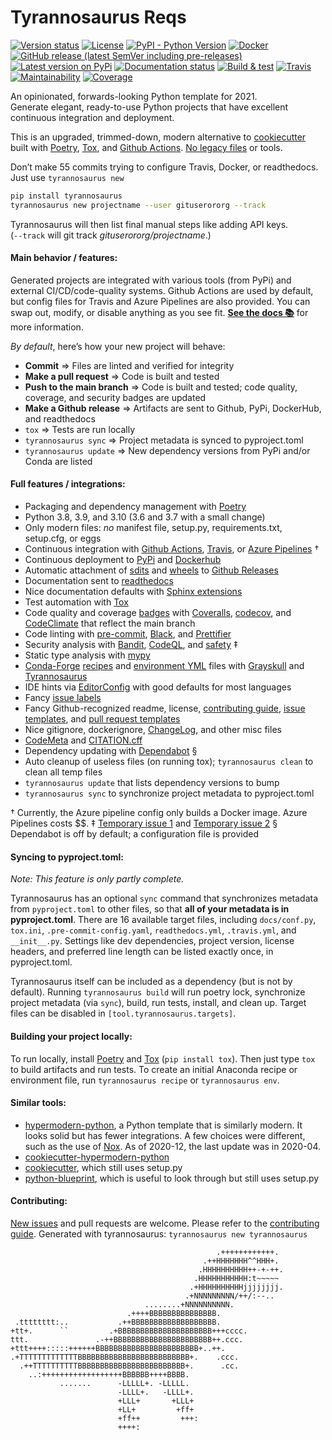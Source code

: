 # Tyrannosaurus Reqs
[![Version status](https://img.shields.io/pypi/status/tyrannosaurus)](https://pypi.org/project/tyrannosaurus/)
[![License](https://img.shields.io/badge/License-Apache%202.0-blue.svg)](https://opensource.org/licenses/Apache-2.0)
[![PyPI - Python Version](https://img.shields.io/pypi/pyversions/tyrannosaurus)](https://pypi.org/project/tyrannosaurus/)
[![Docker](https://img.shields.io/docker/v/dmyersturnbull/tyrannosaurus?color=green&label=DockerHub)](https://hub.docker.com/repository/docker/dmyersturnbull/tyrannosaurus)
[![GitHub release (latest SemVer including pre-releases)](https://img.shields.io/github/v/release/dmyersturnbull/tyrannosaurus?include_prereleases&label=GitHub)](https://github.com/dmyersturnbull/tyrannosaurus/releases)
[![Latest version on PyPi](https://badge.fury.io/py/tyrannosaurus.svg)](https://pypi.org/project/tyrannosaurus/)
[![Documentation status](https://readthedocs.org/projects/tyrannosaurus/badge/?version=latest&style=flat-square)](https://tyrannosaurus.readthedocs.io/en/stable/)
[![Build & test](https://github.com/dmyersturnbull/tyrannosaurus/workflows/Build%20&%20test/badge.svg)](https://github.com/dmyersturnbull/tyrannosaurus/actions)
[![Travis](https://img.shields.io/travis/dmyersturnbull/tyrannosaurus?label=Travis)](https://travis-ci.org/dmyersturnbull/tyrannosaurus)
[![Maintainability](https://api.codeclimate.com/v1/badges/5e3b38c9b9c418461dc3/maintainability)](https://codeclimate.com/github/dmyersturnbull/tyrannosaurus/maintainability)
[![Coverage](https://coveralls.io/repos/github/dmyersturnbull/tyrannosaurus/badge.svg?branch=master&service=github)](https://coveralls.io/github/dmyersturnbull/tyrannosaurus?branch=master)

An opinionated, forwards-looking Python template for 2021.  
Generate elegant, ready-to-use Python projects that have excellent continuous integration and deployment.

This is an upgraded, trimmed-down, modern alternative to
[cookiecutter](https://github.com/cookiecutter/cookiecutter) built with [Poetry](https://python-poetry.org/),
[Tox](https://github.com/tox-dev/tox), and [Github Actions](https://github.com/features/actions).
[No legacy files](https://dmyersturnbull.github.io/#-the-python-build-landscape) or tools.

Don’t make 55 commits trying to configure Travis, Docker, or readthedocs. Just use `tyrannosaurus new`


```bash
pip install tyrannosaurus
tyrannosaurus new projectname --user gituserororg --track
```

Tyrannosaurus will then list final manual steps like adding API keys.  
(`--track` will git track _gituserororg/projectname_.)


#### Main behavior / features:

Generated projects are integrated with various tools (from PyPi) and external CI/CD/code-quality systems.
Github Actions are used by default, but config files for Travis and Azure Pipelines are also provided.
You can swap out, modify, or disable anything as you see fit.
**[See the docs 📚](https://tyrannosaurus.readthedocs.io/en/stable/)** for more information.

*By default*, here’s how your new project will behave:

- **Commit** ⇒ Files are linted and verified for integrity
- **Make a pull request** ⇒ Code is built and tested
- **Push to the main branch** ⇒ Code is built and tested; code quality, coverage, and security badges are updated
- **Make a Github release** ⇒ Artifacts are sent to Github, PyPi, DockerHub, and readthedocs
- `tox` ⇒ Tests are run locally
- `tyrannosaurus sync` ⇒ Project metadata is synced to pyproject.toml
- `tyrannosaurus update` ⇒ New dependency versions from PyPi and/or Conda are listed


#### Full features / integrations:

  - Packaging and dependency management with [Poetry](https://python-poetry.org/)
  - Python 3.8, 3.9, and 3.10 (3.6 and 3.7 with a small change)
  - Only modern files: *no* manifest file, setup.py, requirements.txt, setup.cfg, or eggs
  - Continuous integration with [Github Actions](https://github.com/features/actions),
    [Travis](https://www.travis-ci.com/), or
    [Azure Pipelines](https://azure.microsoft.com/en-us/services/devops/pipelines/) †
  - Continuous deployment to [PyPi](http://pypi.org/) and [Dockerhub](https://hub.docker.com/)
  - Automatic attachment of [sdits](https://docs.python.org/3/distutils/sourcedist.html)
    and [wheels](https://pythonwheels.com/) to
    [Github Releases](https://docs.github.com/en/free-pro-team@latest/github/administering-a-repository/about-releases)
  - Documentation sent to [readthedocs](https://readthedocs.org/)
  - Nice documentation defaults with
    [Sphinx extensions](https://www.sphinx-doc.org/en/master/usage/extensions/index.html)
  - Test automation with [Tox](https://tox.readthedocs.io)
  - Code quality and coverage [badges](https://github.com/badges/shields) with [Coveralls](https://coveralls.io/),
    [codecov](https://about.codecov.io/), and [CodeClimate](https://codeclimate.com/)
    that reflect the main branch
  - Code linting with [pre-commit](https://pre-commit.com/), [Black](https://pypi.org/project/black/),
    and [Prettifier](https://prettier.io/)
  - Security analysis with [Bandit](https://github.com/PyCQA/bandit),
    [CodeQL](https://github.com/github/codeql-action),
    and [safety](https://github.com/pyupio/safety) ‡
  - Static type analysis with [mypy](https://mypy.readthedocs.io)
  - [Conda-Forge](https://conda-forge.org/) [recipes](https://conda-forge.org/docs/maintainer/adding_pkgs.html#the-recipe-meta-yaml)
    and [environment YML](https://medium.com/@balance1150/how-to-build-a-conda-environment-through-a-yaml-file-db185acf5d22)
    files with [Grayskull](https://github.com/conda-incubator/grayskull)
    and [Tyrannosaurus](https://tyrannosaurus.readthedocs.io/)
  - IDE hints via [EditorConfig](https://editorconfig.org/) with good defaults for most languages
  - Fancy [issue labels](https://github.com/crazy-max/ghaction-github-labeler)
  - Fancy Github-recognized readme, license,
    [contributing guide](https://docs.github.com/en/free-pro-team@latest/github/building-a-strong-community/setting-guidelines-for-repository-contributors#adding-a-contributing-file),
    [issue templates](https://docs.github.com/en/free-pro-team@latest/github/building-a-strong-community/configuring-issue-templates-for-your-repository), and
    [pull request templates](https://docs.github.com/en/free-pro-team@latest/github/building-a-strong-community/creating-a-pull-request-template-for-your-repository)
  - Nice gitignore, dockerignore, [ChangeLog](https://keepachangelog.com), and other misc files
  - [CodeMeta](https://codemeta.github.io/user-guide/) and [CITATION.cff](https://citation-file-format.github.io/)
  - Dependency updating with [Dependabot](https://dependabot.com/) §
  - Auto cleanup of useless files (on running tox); `tyrannosaurus clean` to clean all temp files
  - `tyrannosaurus update` that lists dependency versions to bump
  - `tyrannosaurus sync` to synchronize project metadata to pyproject.toml

† Currently, the Azure pipeline config only builds a Docker image. Azure Pipelines costs $$.
‡ [Temporary issue 1](https://github.com/dmyersturnbull/tyrannosaurus/issues/7)
  and [Temporary issue 2](https://github.com/pyupio/safety/issues/201)
§ Dependabot is off by default; a configuration file is provided


#### Syncing to pyproject.toml:

*Note: This feature is only partly complete.*

Tyrannosaurus has an optional `sync` command that synchronizes metadata from `pyproject.toml` to other files,
so that **all of your metadata is in pyproject.toml**.
There are 16 available target files, including `docs/conf.py`, `tox.ini`, `.pre-commit-config.yaml`, `readthedocs.yml`,
`.travis.yml`, and `__init__.py`.
Settings like dev dependencies, project version, license headers, and preferred line length can be listed exactly once,
in pyproject.toml.

Tyrannosaurus itself can be included as a dependency (but is not by default).
Running `tyrannosaurus build` will run poetry lock, synchronize project metadata (via `sync`), build, run tests,
install, and clean up.
Target files can be disabled in `[tool.tyrannosaurus.targets]`.


#### Building your project locally:

To run locally, install [Poetry](https://github.com/python-poetry/poetry)
and [Tox](https://tox.readthedocs.io/en/latest/) (`pip install tox`).
Then just type `tox` to build artifacts and run tests.
To create an initial Anaconda recipe or environment file, run `tyrannosaurus recipe` or `tyrannosaurus env`.


#### Similar tools:

- [hypermodern-python](https://github.com/cjolowicz/hypermodern-python), a Python template that is similarly modern.
  It looks solid but has fewer integrations.
  A few choices were different, such as the use of [Nox](https://github.com/theacodes/nox).
  As of 2020-12, the last update was in 2020-04.
- [cookiecutter-hypermodern-python](https://github.com/cjolowicz/cookiecutter-hypermodern-python)
- [cookiecutter](https://github.com/cookiecutter/cookiecutter), which still uses setup.py
- [python-blueprint](https://github.com/johnthagen/python-blueprint), which is useful to look through
  but still uses setup.py


#### Contributing:

[New issues](https://github.com/dmyersturnbull/tyrannosaurus/issues) and pull requests are welcome.
Please refer to the [contributing guide](https://github.com/dmyersturnbull/tyrannosaurus/blob/master/CONTRIBUTING.md).
Generated with tyrannosaurus: `tyrannosaurus new tyrannosaurus`


```text
                                              .++++++++++++.
                                           .++HHHHHHH^^HHH+.
                                          .HHHHHHHHHH++-+-++.
                                         .HHHHHHHHHHH:t~~~~~
                                        .+HHHHHHHHHHjjjjjjjj.
                                       .+NNNNNNNNN/++/:--..
                              ........+NNNNNNNNNN.
                          .++++BBBBBBBBBBBBBBB.
 .tttttttt:..           .++BBBBBBBBBBBBBBBBBBB.
+tt+.      ``         .+BBBBBBBBBBBBBBBBBBBBB+++cccc.
ttt.               .-++BBBBBBBBBBBBBBBBBBBBBB++.ccc.
+ttt++++:::::++++++BBBBBBBBBBBBBBBBBBBBBBB+..++.
.+TTTTTTTTTTTTTBBBBBBBBBBBBBBBBBBBBBBBBB+.    .ccc.
  .++TTTTTTTTTTBBBBBBBBBBBBBBBBBBBBBBBB+.      .cc.
    ..:++++++++++++++++++BBBBBB++++BBBB.
           .......      -LLLLL+. -LLLLL.
                        -LLLL+.   -LLLL+.
                        +LLL+       +LLL+
                        +LL+         +ff+
                        +ff++         +++:
                        ++++:
```
